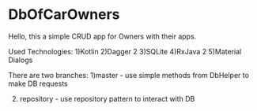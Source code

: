 # DbOfCarOwners

Hello, this a simple CRUD app for Owners with their apps.

Used Technologies: 
1)Kotlin
2)Dagger 2
3)SQLite
4)RxJava 2
5)Material Dialogs

There are two branches:
1)master - use simple methods from DbHelper to make DB requests

2) repository - use repository pattern to interact with DB
